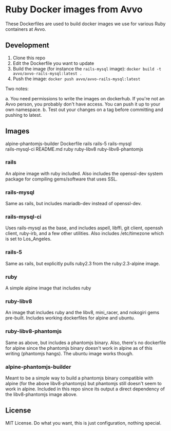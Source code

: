 # Ruby Docker images from Avvo

These Dockerfiles are used to build docker images we use for various Ruby 
containers at Avvo.

## Development

1. Clone this repo
2. Edit the Dockerfile you want to update
3. Build the image (for instance the `rails-mysql` image): 
   `docker build -t avvo/avvo-rails-mysql:latest .`
4. Push the image: `docker push avvo/avvo-rails-mysql:latest`

Two notes:

a. You need permissions to write the images on dockerhub. If you're not an 
Avvo person, you probably don't have access. You can push it up to your own 
namespace.
b. Test out your changes on a tag before committing and pushing to latest.

## Images
alpine-phantomjs-builder  Dockerfile  rails  rails-5  rails-mysql  
rails-mysql-ci  README.md  ruby  ruby-libv8  ruby-libv8-phantomjs

### rails
An alpine image with ruby included.  Also includes the openssl-dev system 
package for compiling gems/software that uses SSL.

### rails-mysql
Same as rails, but includes mariadb-dev instead of openssl-dev.

### rails-mysql-ci
Uses rails-mysql as the base, and includes aspell, libffi, git client, 
openssh client, ruby-irb, and a few other utilities.  Also includes 
/etc/timezone which is set to Los_Angeles.

### rails-5
Same as rails, but explicitly pulls ruby2.3 from the ruby:2.3-alpine image.

### ruby
A simple alpine image that includes ruby

### ruby-libv8
An image that includes ruby and the libv8, mini_racer, and nokogiri gems 
pre-built.  Includes working dockerfiles for alpine and ubuntu.

### ruby-libv8-phantomjs
Same as above, but includes a phantomjs binary.  Also, there's no dockerfile 
for alpine since the phantomjs binary doesn't work in alpine as of this 
writing (phantomjs hangs).  The ubuntu image works though.

### alpine-phantomjs-builder
Meant to be a simple way to build a phantomjs binary compatible with alpine 
(for the above libv8-phantomjs) but phantomjs still doesn't seem to work in 
alpine.  Included in this repo since its output a direct dependency of the 
libv8-phantomjs image above.

## License

MIT License. Do what you want, this is just configuration, nothing special.

